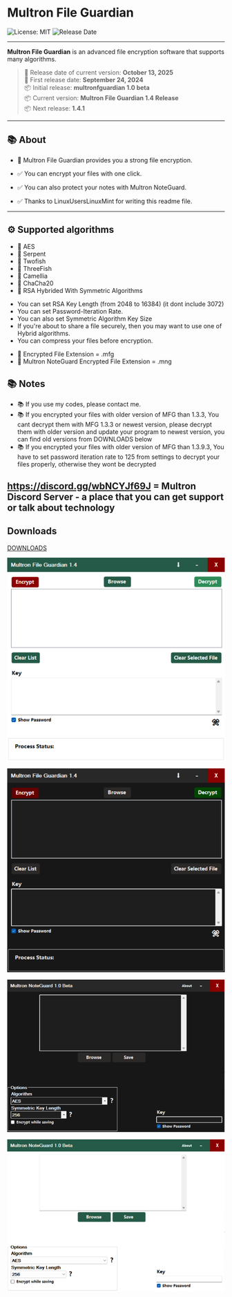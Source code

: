 # Multron File Guardian

![License: MIT](https://img.shields.io/badge/License-MIT-blue.svg)
![Release Date](https://img.shields.io/badge/Release%20Date-2025--10--13-darkseagreen)

---

**Multron File Guardian** is an advanced file encryption software that supports many algorithms.
> 📅 Release date of current version: **October 13, 2025**   
> 📅 First release date: **September 24, 2024**   
> 📦 Initial release: **multronfguardian 1.0 beta**   
> 📦 Current version: **Multron File Guardian 1.4 Release**   
> 📦 Next release: **1.4.1**

---

## 📚 About
 
- 🔐 Multron File Guardian provides you a strong file encryption.
- ✅ You can encrypt your files with one click.
- ✅ You can also protect your notes with Multron NoteGuard.

- ✅ Thanks to LinuxUsersLinuxMint for writing this readme file.

---

## ⚙️ Supported algorithms

- 🔐 AES
- 🔐 Serpent
- 🔐 Twofish
- 🔐 ThreeFish
- 🔐 Camellia
- 🔐 ChaCha20
- 🔐 RSA Hybrided With Symmetric Algorithms

* You can set RSA Key Length (from 2048 to 16384) (it dont include 3072)
* You can set Password-Iteration Rate.
* You can also set Symmetric Algorithm Key Size
* If you're about to share a file securely, then you may want to use one of Hybrid algorithms.
* You can compress your files before encryption.
- 🔐 Encrypted File Extension = .mfg
- 🔐 Multron NoteGuard Encrypted File Extension = .mng
## 📚 Notes

- 📚 If you use my codes, please contact me.
- 📚 If you encrypted your files with older version of MFG than 1.3.3, You cant decrypt them with MFG 1.3.3 or newest version, please decrypt them with older version and update your program to newest version, you can find old versions from DOWNLOADS below
- 📚 If you encrypted your files with older version of MFG than 1.3.9.3, You have to set password iteration rate to 125 from settings to decrypt your files properly, otherwise they wont be decrypted

##  https://discord.gg/wbNCYJf69J  =   Multron Discord Server - a place that you can get support or talk about technology

## Downloads

[DOWNLOADS](https://github.com/drwellss/MultronFguardian/releases)

![alt text](https://github.com/drwellss/MultronFguardian/blob/mfg1.4_r/mfguard.png?raw=true)

![alt text](https://github.com/drwellss/MultronFguardian/blob/mfg1.4_r/mfgdark.png?raw=true)



![alt text](https://github.com/drwellss/MultronFguardian/blob/mfg1.4_r/mnguard.png?raw=true)

![alt text](https://github.com/drwellss/MultronFguardian/blob/mfg1.4_r/mngdark.png?raw=true)
